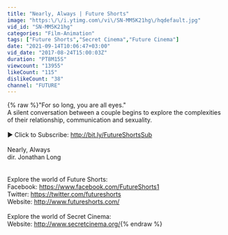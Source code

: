 ```yaml
---
title: "Nearly, Always | Future Shorts"
image: "https:\/\/i.ytimg.com\/vi\/SN-MM5K21hg\/hqdefault.jpg"
vid_id: "SN-MM5K21hg"
categories: "Film-Animation"
tags: ["Future Shorts","Secret Cinema","Future Cinema"]
date: "2021-09-14T10:06:47+03:00"
vid_date: "2017-08-24T15:00:03Z"
duration: "PT8M15S"
viewcount: "13955"
likeCount: "115"
dislikeCount: "38"
channel: "FUTURE"
---
```

{% raw %}&quot;For so long, you are all eyes.&quot;<br />A silent conversation between a couple begins to explore the complexities of their relationship, communication and sexuality.<br /><br />► Click to Subscribe: <a rel="nofollow" target="blank" href="http://bit.ly/FutureShortsSub">http://bit.ly/FutureShortsSub</a><br /><br />Nearly, Always <br />dir. Jonathan Long <br /><br /><br />Explore the world of Future Shorts:<br />Facebook: <a rel="nofollow" target="blank" href="https://www.facebook.com/FutureShorts1">https://www.facebook.com/FutureShorts1</a><br />Twitter: <a rel="nofollow" target="blank" href="https://twitter.com/futureshorts">https://twitter.com/futureshorts</a><br />Website: <a rel="nofollow" target="blank" href="http://www.futureshorts.com/">http://www.futureshorts.com/</a><br /><br />Explore the world of Secret Cinema: <br />Website: <a rel="nofollow" target="blank" href="http://www.secretcinema.org/">http://www.secretcinema.org/</a>{% endraw %}
